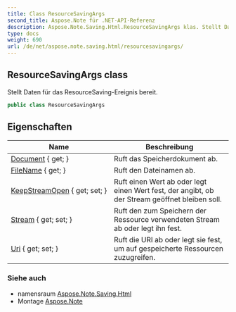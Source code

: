 ```yaml
---
title: Class ResourceSavingArgs
second_title: Aspose.Note für .NET-API-Referenz
description: Aspose.Note.Saving.Html.ResourceSavingArgs klas. Stellt Daten für das ResourceSavingEreignis bereit.
type: docs
weight: 690
url: /de/net/aspose.note.saving.html/resourcesavingargs/
---
```

## ResourceSavingArgs class

Stellt Daten für das ResourceSaving-Ereignis bereit.

```csharp
public class ResourceSavingArgs
```

## Eigenschaften

| Name | Beschreibung |
| --- | --- |
| [Document](../../aspose.note.saving.html/resourcesavingargs/document/) { get; } | Ruft das Speicherdokument ab. |
| [FileName](../../aspose.note.saving.html/resourcesavingargs/filename/) { get; } | Ruft den Dateinamen ab. |
| [KeepStreamOpen](../../aspose.note.saving.html/resourcesavingargs/keepstreamopen/) { get; set; } | Ruft einen Wert ab oder legt einen Wert fest, der angibt, ob der Stream geöffnet bleiben soll. |
| [Stream](../../aspose.note.saving.html/resourcesavingargs/stream/) { get; set; } | Ruft den zum Speichern der Ressource verwendeten Stream ab oder legt ihn fest. |
| [Uri](../../aspose.note.saving.html/resourcesavingargs/uri/) { get; set; } | Ruft die URI ab oder legt sie fest, um auf gespeicherte Ressourcen zuzugreifen. |

### Siehe auch

* namensraum [Aspose.Note.Saving.Html](../../aspose.note.saving.html/)
* Montage [Aspose.Note](../../)


